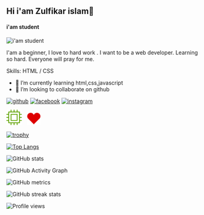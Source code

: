 ## Hi i'am Zulfikar islam👋

#### i'am student
![i'am student](https://scontent.fdac5-2.fna.fbcdn.net/v/t39.30808-6/s960x960/261930825_1319463541828567_7520837514673933362_n.jpg?_nc_cat=102&ccb=1-5&_nc_sid=e3f864&_nc_eui2=AeHaFRQhE--yotkywdKvcqoAx0HAE-ojmm3HQcAT6iOabRMI63Kw2hbzeF1OqGpueeX4zD3Q343fpH8wMf1z4BuK&_nc_ohc=63UnIOatvQQAX_hAWrr&_nc_ht=scontent.fdac5-2.fna&oh=00_AT-CGzD3RjJ7RsK1ThfgrZ8q7-Fa95vyhNz9WrlMQZ47Vg&oe=61D2ABD9)

I'am a beginner, I love to hard work .  I want to be a web developer.  Learning so hard.  Everyone will pray for me.

Skills:  HTML / CSS

- 🌱 I’m currently learning html,css,javascript 
- 👯 I’m looking to collaborate on github 


[<img src='https://cdn.jsdelivr.net/npm/simple-icons@3.0.1/icons/github.svg' alt='github' height='40'>](https://github.com/https://github.com/mdzulfikarislam2001)  [<img src='https://cdn.jsdelivr.net/npm/simple-icons@3.0.1/icons/facebook.svg' alt='facebook' height='40'>](https://www.facebook.com/https://www.facebook.com/zulfikarislam.rafi/)  [<img src='https://cdn.jsdelivr.net/npm/simple-icons@3.0.1/icons/instagram.svg' alt='instagram' height='40'>](https://www.instagram.com/https://l.facebook.com/l.php?u=https%3A%2F%2Fwww.instagram.com%2Finvites%2Fcontact%2F%3Fi%3Dv1gdxhk1rdfn%26utm_content%3D3vyaanz%26fbclid%3DIwAR3r2h5TpRoY8oeFXCwoEoDBWN3PgrojCa9IDgu4-LJM05DZYPd3E7kFPHg&h=AT3aahXurO3IPSYaepAvoHMa7EN4RZIKF9NmzGDF5HkEqakyLZZgDXF5L9Yt1ynQXTr34cdrauwm2Tc5qmdd1Ii48ZF96ELeQ3t-Ih6O-bSGKCrWj4aXZv0GupToBV0w5C5RmA/)  

<a href='https://docs.github.com/en/developers'><img src='https://raw.githubusercontent.com/acervenky/animated-github-badges/master/assets/devbadge.gif' width='40' height='40'></a> <a href='https://docs.github.com/en/github/supporting-the-open-source-community-with-github-sponsors'><img src='https://raw.githubusercontent.com/acervenky/animated-github-badges/master/assets/sponsorbadge.gif' width='35' height='35'></a> 

[![trophy](https://github-profile-trophy.vercel.app/?username=https://github.com/mdzulfikarislam2001)](https://github.com/ryo-ma/github-profile-trophy)

[![Top Langs](https://github-readme-stats.vercel.app/api/top-langs/?username=https://github.com/mdzulfikarislam2001)](https://github.com/anuraghazra/github-readme-stats)

![GitHub stats](https://github-readme-stats.vercel.app/api?username=https://github.com/mdzulfikarislam2001&show_icons=true&count_private=true)  

![GitHub Activity Graph](https://activity-graph.herokuapp.com/graph?username=https://github.com/mdzulfikarislam2001)  

![GitHub metrics](https://metrics.lecoq.io/https://github.com/mdzulfikarislam2001)  

![GitHub streak stats](https://github-readme-streak-stats.herokuapp.com/?user=https://github.com/mdzulfikarislam2001)  

![Profile views](https://gpvc.arturio.dev/https://github.com/mdzulfikarislam2001)  
